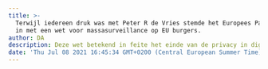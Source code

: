 ```yaml
---
title: >-
  Terwijl iedereen druk was met Peter R de Vries stemde het Europees Parlement
  in met een wet voor massasurveillance op EU burgers.
author: DA
description: Deze wet betekend in feite het einde van de privacy in digitale communicatie.
date: 'Thu Jul 08 2021 16:45:34 GMT+0200 (Central European Summer Time)'
---
```

